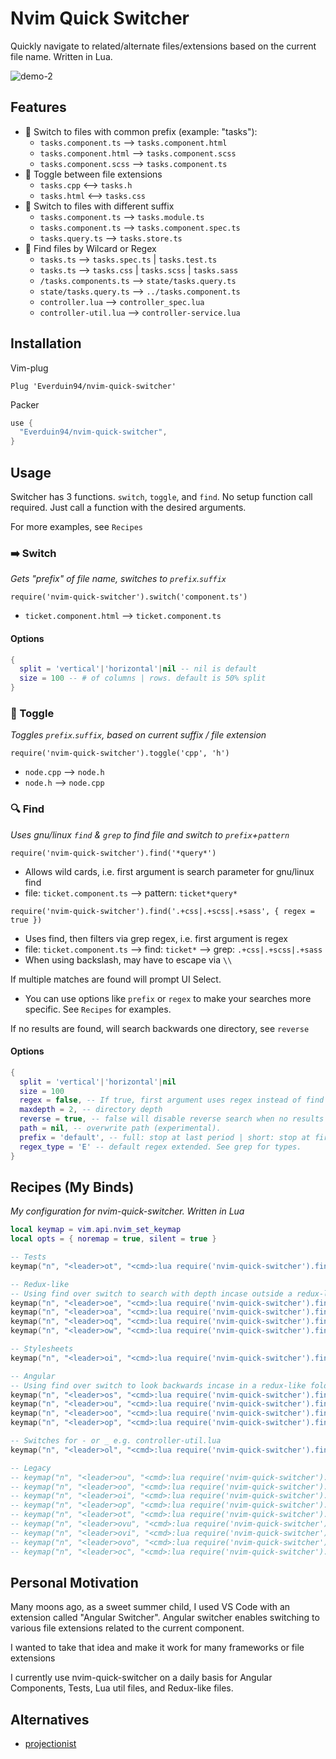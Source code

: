 # Nvim Quick Switcher
Quickly navigate to related/alternate files/extensions based on the current file name. Written in Lua.

![demo-2](https://user-images.githubusercontent.com/14320878/152060031-cec37a34-b1f8-4812-9758-e43a04f044a8.gif)

## Features
- 🦕 Switch to files with common prefix (example: "tasks"):
  - `tasks.component.ts` --> `tasks.component.html`
  - `tasks.component.html` --> `tasks.component.scss`
  - `tasks.component.scss` --> `tasks.component.ts`
- 🦎 Toggle between file extensions
  - `tasks.cpp` <--> `tasks.h`
  - `tasks.html` <--> `tasks.css`
- 🐙 Switch to files with different suffix
  - `tasks.component.ts` --> `tasks.module.ts`
  - `tasks.component.ts` --> `tasks.component.spec.ts`
  - `tasks.query.ts` --> `tasks.store.ts`
- 🐒 Find files by Wilcard or Regex
  - `tasks.ts` --> `tasks.spec.ts` | `tasks.test.ts` 
  - `tasks.ts` --> `tasks.css` | `tasks.scss` | `tasks.sass`
  - `/tasks.components.ts` --> `state/tasks.query.ts` 
  - `state/tasks.query.ts` --> `../tasks.component.ts`
  - `controller.lua` --> `controller_spec.lua`
  - `controller-util.lua` --> `controller-service.lua`

## Installation
Vim-plug 
```vim
Plug 'Everduin94/nvim-quick-switcher'
```

Packer
```lua
use {
  "Everduin94/nvim-quick-switcher",
}
```

## Usage

Switcher has 3 functions. `switch`, `toggle`, and `find`. No setup function call required. Just call a function with the desired arguments.

For more examples, see `Recipes`

### ➡️ Switch
*Gets "prefix" of file name, switches to `prefix`.`suffix`*

`require('nvim-quick-switcher').switch('component.ts')`
- `ticket.component.html` --> `ticket.component.ts`

#### Options
```lua
{
  split = 'vertical'|'horizontal'|nil -- nil is default
  size = 100 -- # of columns | rows. default is 50% split
}
```

### 🔄 Toggle
*Toggles `prefix`.`suffix`, based on current suffix / file extension*

`require('nvim-quick-switcher').toggle('cpp', 'h')`
- `node.cpp` --> `node.h`
- `node.h` --> `node.cpp`

### 🔍 Find 
*Uses gnu/linux `find` & `grep` to find file and switch to `prefix`+`pattern`*

`require('nvim-quick-switcher').find('*query*')`
- Allows wild cards, i.e. first argument is search parameter for gnu/linux find
- file: `ticket.component.ts` --> pattern: `ticket*query*`

`require('nvim-quick-switcher').find('.+css|.+scss|.+sass', { regex = true })`
- Uses find, then filters via grep regex, i.e. first argument is regex
- file: `ticket.component.ts` --> find: `ticket*` --> grep: `.+css|.+scss|.+sass`
- When using backslash, may have to escape via `\\`

If multiple matches are found will prompt UI Select.
- You can use options like `prefix` or `regex` to make your searches more specific. See `Recipes` for examples.

If no results are found, will search backwards one directory, see `reverse`

#### Options 
```lua
{
  split = 'vertical'|'horizontal'|nil
  size = 100 
  regex = false, -- If true, first argument uses regex instead of find string/wildcard.
  maxdepth = 2, -- directory depth 
  reverse = true, -- false will disable reverse search when no results are found
  path = nil, -- overwrite path (experimental).
  prefix = 'default', -- full: stop at last period | short: stop at first _ or - | default: stop at first period.
  regex_type = 'E' -- default regex extended. See grep for types.
}
```

## Recipes (My Binds)
*My configuration for nvim-quick-switcher. Written in Lua*

```lua
local keymap = vim.api.nvim_set_keymap
local opts = { noremap = true, silent = true }

-- Tests
keymap("n", "<leader>ot", "<cmd>:lua require('nvim-quick-switcher').find('.+test|.+spec', { regex = true, prefix='full' })<CR>", opts)

-- Redux-like
-- Using find over switch to search with depth incase outside a redux-like folder "/state"
keymap("n", "<leader>oe", "<cmd>:lua require('nvim-quick-switcher').find('*effects*')<CR>", opts)
keymap("n", "<leader>oa", "<cmd>:lua require('nvim-quick-switcher').find('*actions*')<CR>", opts)
keymap("n", "<leader>oq", "<cmd>:lua require('nvim-quick-switcher').find('*query*')<CR>", opts)
keymap("n", "<leader>ow", "<cmd>:lua require('nvim-quick-switcher').find('*store*')<CR>", opts)

-- Stylesheets
keymap("n", "<leader>oi", "<cmd>:lua require('nvim-quick-switcher').find('.+css|.+scss|.+sass', { regex = true, prefix='full' })<CR>", opts)

-- Angular
-- Using find over switch to look backwards incase in a redux-like folder "/state"
keymap("n", "<leader>os", "<cmd>:lua require('nvim-quick-switcher').find('.service.ts')<CR>", opts)
keymap("n", "<leader>ou", "<cmd>:lua require('nvim-quick-switcher').find('.component.ts')<CR>", opts)
keymap("n", "<leader>oo", "<cmd>:lua require('nvim-quick-switcher').find('.component.html')<CR>", opts)
keymap("n", "<leader>op", "<cmd>:lua require('nvim-quick-switcher').find('.module.ts')<CR>", opts)

-- Switches for - or _ e.g. controller-util.lua
keymap("n", "<leader>ol", "<cmd>:lua require('nvim-quick-switcher').find('*util.*', { prefix='short' })<CR>", opts)

-- Legacy
-- keymap("n", "<leader>ou", "<cmd>:lua require('nvim-quick-switcher').switch('component.ts')<CR>", opts)
-- keymap("n", "<leader>oo", "<cmd>:lua require('nvim-quick-switcher').switch('component.html')<CR>", opts)
-- keymap("n", "<leader>oi", "<cmd>:lua require('nvim-quick-switcher').switch('component.scss')<CR>", opts)
-- keymap("n", "<leader>op", "<cmd>:lua require('nvim-quick-switcher').switch('module.ts')<CR>", opts)
-- keymap("n", "<leader>ot", "<cmd>:lua require('nvim-quick-switcher').switch('component.spec.ts')<CR>", opts)
-- keymap("n", "<leader>ovu", "<cmd>:lua require('nvim-quick-switcher').switch('component.ts', { split = 'vertical' })<CR>", opts)
-- keymap("n", "<leader>ovi", "<cmd>:lua require('nvim-quick-switcher').switch('component.scss', { split = 'vertical' })<CR>", opts)
-- keymap("n", "<leader>ovo", "<cmd>:lua require('nvim-quick-switcher').switch('component.html', { split = 'vertical' })<CR>", opts)
-- keymap("n", "<leader>oc", "<cmd>:lua require('nvim-quick-switcher').toggle('cpp', 'h')<CR>", opts)
```

## Personal Motivation
Many moons ago, as a sweet summer child, I used VS Code with an extension called "Angular Switcher".
Angular switcher enables switching to various file extensions related to the current component.

I wanted to take that idea and make it work for many frameworks or file extensions

I currently use nvim-quick-switcher on a daily basis for Angular Components, Tests, Lua util files, and Redux-like files.

## Alternatives
- [projectionist](https://github.com/tpope/vim-projectionist)

